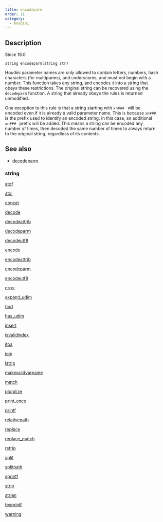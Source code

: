 ```yaml
---
title: encodeparm
order: 11
category:
  - houdini
---
```


## Description

Since 18.0

`string encodeparm(string str)`

Houdini parameter names are only allowed to contain letters, numbers, hash
characters (for multiparms), and underscores, and must not begin with a
number. This function takes any string, and encodes it into a string that
obeys these restrictions. The original string can be recovered using the
`decodeparm` function. A string that already obeys the rules is returned
unmodified.

One exception to this rule is that a string starting with `xn### ` will be
encoded even if it is already a valid parameter name. This is because `xn### `
is the prefix used to identify an encoded string. In this case, an additional
`xn### ` prefix will be added. This means a string can be encoded any number of
times, then decoded the same number of times to always return to the original
string, regardless of its contents.

## See also

- [decodeparm](decodeparm.html)

### string

[atof](atof.html)

[atoi](atoi.html)

[concat](concat.html)

[decode](decode.html)

[decodeattrib](decodeattrib.html)

[decodeparm](decodeparm.html)

[decodeutf8](decodeutf8.html)

[encode](encode.html)

[encodeattrib](encodeattrib.html)

[encodeparm](encodeparm.html)

[encodeutf8](encodeutf8.html)

[error](error.html)

[expand_udim](expand_udim.html)

[find](find.html)

[has_udim](has_udim.html)

[insert](insert.html)

[isvalidindex](isvalidindex.html)

[itoa](itoa.html)

[join](join.html)

[lstrip](lstrip.html)

[makevalidvarname](makevalidvarname.html)

[match](match.html)

[pluralize](pluralize.html)

[print_once](print_once.html)

[printf](printf.html)

[relativepath](relativepath.html)

[replace](replace.html)

[replace_match](replace_match.html)

[rstrip](rstrip.html)

[split](split.html)

[splitpath](splitpath.html)

[sprintf](sprintf.html)

[strip](strip.html)

[strlen](strlen.html)

[texprintf](texprintf.html)

[warning](warning.html)
